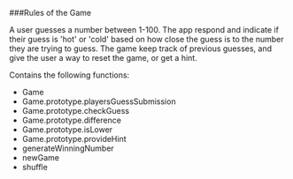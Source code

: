 ###Rules of the Game

A user guesses a number between 1-100. The app respond and indicate if their guess is 'hot' or 'cold' based on how close the guess is to the number they are trying to guess. The game keep track of previous guesses, and give the user a way to reset the game, or get a hint.


Contains the following functions:

 - Game
 - Game.prototype.playersGuessSubmission
 - Game.prototype.checkGuess
 - Game.prototype.difference
 - Game.prototype.isLower
 - Game.prototype.provideHint
 - generateWinningNumber
 - newGame
 - shuffle
